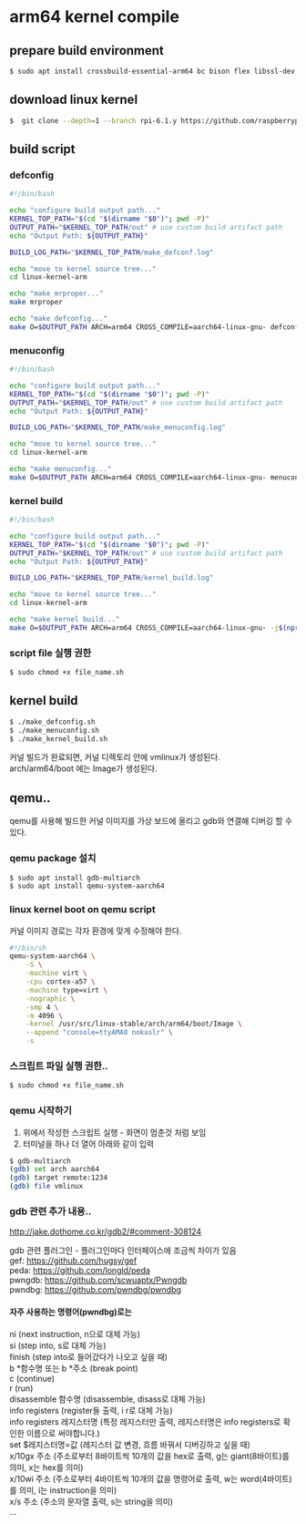 # arm64 kernel compile

## prepare build environment

```bash
$ sudo apt install crossbuild-essential-arm64 bc bison flex libssl-dev make libc6-dev libncurses5-dev
```

## download linux kernel

```bash
$  git clone --depth=1 --branch rpi-6.1.y https://github.com/raspberrypi/linux
```

## build script

### defconfig

```bash
#!/bin/bash

echo "configure build output path..."
KERNEL_TOP_PATH="$(cd "$(dirname "$0")"; pwd -P)"
OUTPUT_PATH="$KERNEL_TOP_PATH/out" # use custom build artifact path
echo "Output Path: ${OUTPUT_PATH}"

BUILD_LOG_PATH="$KERNEL_TOP_PATH/make_defconf.log"

echo "move to kernel source tree..."
cd linux-kernel-arm

echo "make mrproper..."
make mrproper

echo "make defconfig..."
make O=$OUTPUT_PATH ARCH=arm64 CROSS_COMPILE=aarch64-linux-gnu- defconfig 2>&1 | tee $BUILD_LOG_PATH
 ```

### menuconfig

```bash
#!/bin/bash

echo "configure build output path..."
KERNEL_TOP_PATH="$(cd "$(dirname "$0")"; pwd -P)"
OUTPUT_PATH="$KERNEL_TOP_PATH/out" # use custom build artifact path
echo "Output Path: ${OUTPUT_PATH}"

BUILD_LOG_PATH="$KERNEL_TOP_PATH/make_menuconfig.log"

echo "move to kernel source tree..."
cd linux-kernel-arm

echo "make menuconfig..."
make O=$OUTPUT_PATH ARCH=arm64 CROSS_COMPILE=aarch64-linux-gnu- menuconfig 2>&1 | tee $BUILD_LOG_PATH
```

### kernel build

```bash
#!/bin/bash

echo "configure build output path..."
KERNEL_TOP_PATH="$(cd "$(dirname "$0")"; pwd -P)"
OUTPUT_PATH="$KERNEL_TOP_PATH/out" # use custom build artifact path
echo "Output Path: ${OUTPUT_PATH}"

BUILD_LOG_PATH="$KERNEL_TOP_PATH/kernel_build.log"

echo "move to kernel source tree..."
cd linux-kernel-arm

echo "make kernel build..."
make O=$OUTPUT_PATH ARCH=arm64 CROSS_COMPILE=aarch64-linux-gnu- -j$(nproc) 2>&1 | tee $BUILD_LOG_PATH
```

### script file 실행 권한

```bash
$ sudo chmod +x file_name.sh
```

## kernel build

```bash
$ ./make_defconfig.sh
$ ./make_menuconfig.sh
$ ./make_kernel_build.sh
```

커널 빌드가 완료되면, 커널 디렉토리 안에 vmlinux가 생성된다.  
arch/arm64/boot 에는 Image가 생성된다.


## qemu..

qemu를 사용해 빌드한 커널 이미지를 가상 보드에 올리고 gdb와 연결해 디버깅 할 수 있다.

### qemu package 설치

```bash
$ sudo apt install gdb-multiarch
$ sudo apt install qemu-system-aarch64
```

### linux kernel boot on qemu script

커널 이미지 경로는 각자 환경에 맞게 수정해야 한다.

```bash
#!/bin/sh
qemu-system-aarch64 \
    -S \
    -machine virt \
    -cpu cortex-a57 \
    -machine type=virt \
    -nographic \
    -smp 4 \
    -m 4096 \
    -kernel /usr/src/linux-stable/arch/arm64/boot/Image \
    --append "console=ttyAMA0 nokaslr" \
    -s
```

### 스크립트 파일 실행 권한..

```bash
$ sudo chmod +x file_name.sh
```

### qemu 시작하기

1. 위에서 작성한 스크립트 실행 - 화면이 멈춘것 처럼 보임
2. 터미널을 하나 더 열어 아래와 같이 입력
```bash
$ gdb-multiarch
(gdb) set arch aarch64
(gdb) target remote:1234
(gdb) file vmlinux
```

### gdb 관련 추가 내용..

http://jake.dothome.co.kr/gdb2/#comment-308124

gdb 관련 플러그인 - 플러그인마다 인터페이스에 조금씩 차이가 있음  
gef: https://github.com/hugsy/gef  
peda: https://github.com/longld/peda  
pwngdb: https://github.com/scwuaptx/Pwngdb  
pwndbg: https://github.com/pwndbg/pwndbg

#### 자주 사용하는 명령어(pwndbg)로는 

ni (next instruction, n으로 대체 가능)  
si (step into, s로 대체 가능)  
finish (step into로 들어갔다가 나오고 싶을 때)  
b *함수명 또는 b *주소 (break point)  
c (continue)  
r (run)  
disassemble 함수명 (disassemble, disass로 대체 가능)  
info registers (register들 출력, i r로 대체 가능)  
info registers 레지스터명 (특정 레지스터만 출력, 레지스터명은 info registers로 확인한 이름으로 써야합니다.)  
set $레지스터명=값 (레지스터 값 변경, 흐름 바꿔서 디버깅하고 싶을 때)  
x/10gx 주소 (주소로부터 8바이트씩 10개의 값을 hex로 출력, g는 giant(8바이트)를 의미, x는 hex를 의미)  
x/10wi 주소 (주소로부터 4바이트씩 10개의 값을 명령어로 출력, w는 word(4바이트)를 의미, i는 instruction을 의미)  
x/s 주소 (주소의 문자열 출력, s는 string을 의미)  
...

